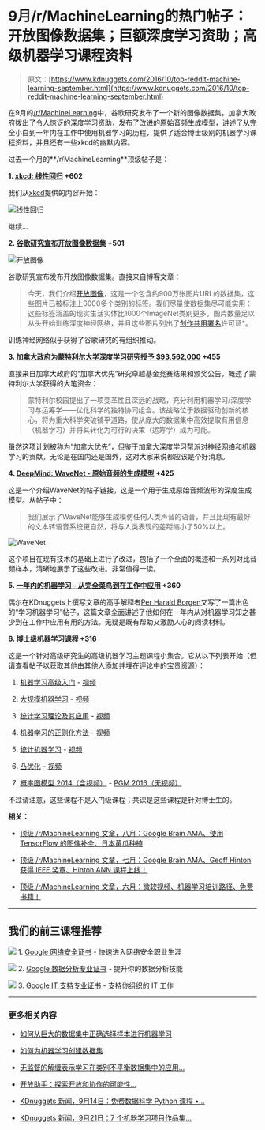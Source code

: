# 9月/r/MachineLearning的热门帖子：开放图像数据集；巨额深度学习资助；高级机器学习课程资料

> 原文：[https://www.kdnuggets.com/2016/10/top-reddit-machine-learning-september.html](https://www.kdnuggets.com/2016/10/top-reddit-machine-learning-september.html)

在9月的[/r/MachineLearning](https://www.reddit.com/r/MachineLearning/)中，谷歌研究发布了一个新的图像数据集，加拿大政府拨出了令人惊讶的深度学习资助，发布了改进的原始音频生成模型，讲述了从完全小白到一年内在工作中使用机器学习的历程，提供了适合博士级别的机器学习课程资料，并且还有一些xkcd的幽默内容。

过去一个月的**/r/MachineLearning**顶级帖子是：

**1\. [xkcd: 线性回归](http://xkcd.com/1725/) +602**

我们从[xkcd](http://xkcd.com/)提供的内容开始：

![线性回归](../Images/8efb67111619f396e8c9cbfcf4bcb715.png)

继续...

**2\. [谷歌研究宣布开放图像数据集](https://research.googleblog.com/2016/09/introducing-open-images-dataset.html) +501**

![开放图像](../Images/8cd60922ae895f713d4fb8518ef5d9e6.png)

谷歌研究宣布发布开放图像数据集。直接来自博客文章：

> 今天，我们介绍[开放图像](https://github.com/openimages/dataset)，这是一个包含约900万张图片URL的数据集，这些图片已被标注上6000多个类别的标签。我们尽量使数据集尽可能实用：这些标签涵盖的现实生活实体比1000个ImageNet类别更多，图片数量足以从头开始训练深度神经网络，并且这些图片列出了[创作共用署名](https://creativecommons.org/licenses/by/2.0/)许可证*。

训练神经网络似乎获得了谷歌研究的有组织推动。

**3\. [加拿大政府为蒙特利尔大学深度学习研究授予 $93,562,000](http://www.cfref-apogee.gc.ca/results-resultats/index-eng.aspx#a6) +455**

直接来自加拿大政府的“加拿大优先”研究卓越基金竞赛结果和颁奖公告，概述了蒙特利尔大学获得的大笔资金：

> 蒙特利尔校园提出了一项变革性且深远的战略，充分利用机器学习/深度学习与运筹学——优化科学的独特协同组合。该战略位于数据驱动创新的核心，将为重大科学突破铺平道路，使从庞大的数据集中高效提取有用信息（机器学习）并将其转化为可行的决策（运筹学）成为可能。

虽然这项计划被称为“加拿大优先”，但鉴于加拿大深度学习帮派对神经网络和机器学习的贡献，无论是在国内还是国外，这对大家来说都应该是个好消息。

**4\. [DeepMind: WaveNet - 原始音频的生成模型](https://deepmind.com/blog/wavenet-generative-model-raw-audio/) +425**

这是一个介绍WaveNet的帖子链接，这是一个用于生成原始音频波形的深度生成模型。从帖子中：

> 我们展示了WaveNet能够生成模仿任何人类声音的语音，并且比现有最好的文本转语音系统更自然，将与人类表现的差距缩小了50%以上。

![WaveNet](../Images/b7b813719ad9b796ba089b5cc9593aa1.png)

这个项目在现有技术的基础上进行了改进，包括了一个全面的概述和一系列对比音频样本，清晰地展示了这些改进。非常值得一读。

**5\. [一年内的机器学习 - 从完全菜鸟到在工作中应用](https://medium.com/learning-new-stuff/machine-learning-in-a-year-cdb0b0ebd29c#.4pt8mv7lr) +360**

偶尔在KDnuggets上撰写文章的高手解释者[Per Harald Borgen](/?s=Per+Harald+Borgen)又写了一篇出色的“学习机器学习”帖子，这篇文章全面讲述了他如何在一年内从对机器学习知之甚少到在工作中应用有用的方法。无疑是既有帮助又激励人心的阅读材料。

**6\. [博士级机器学习课程](https://www.reddit.com/r/MachineLearning/comments/51qhc8/phdlevel_courses/) +316**

这是一个针对高级研究生的高级机器学习主题课程小集合。它从以下列表开始（但请查看帖子以获取其他由其他人添加并埋在评论中的宝贵资源）：

1.  [机器学习高级入门](http://www.cs.cmu.edu/~bapoczos/Classes/ML10715_2015Fall/index.html) - [视频](https://www.youtube.com/playlist?list=PL4DwY1suLMkcu-wytRDbvBNmx57CdQ2pJ&jct=q4qVgISGxJql7TlE6eSLKa8Wwci8SA)

1.  [大规模机器学习](http://www.cs.toronto.edu/~rsalakhu/STA4273_2015/) - [视频](http://www.cs.toronto.edu/~rsalakhu/STA4273_2015/lectures.html)

1.  [统计学习理论及其应用](http://www.mit.edu/~9.520/fall15/index.html) - [视频](https://www.youtube.com/playlist?list=PLyGKBDfnk-iDj3FBd0Avr_dLbrU8VG73O)

1.  [机器学习的正则化方法](http://lcsl.mit.edu/courses/regml/regml2016/) - [视频](https://www.youtube.com/playlist?list=PLbF0BXX_6CPJ20Gf_KbLFnPWjFTvvRwCO)

1.  [统计机器学习](http://www.stat.cmu.edu/~larry/=sml/) - [视频](https://www.youtube.com/playlist?list=PLTB9VQq8WiaCBK2XrtYn5t9uuPdsNm7YE)

1.  [凸优化](http://www.stat.cmu.edu/~ryantibs/convexopt-S15/) - [视频](https://www.youtube.com/playlist?list=PLjbUi5mgii6BZBhJ9nW7eydgycyCOYeZ6)

1.  [概率图模型 2014（含视频）](http://www.cs.cmu.edu/~epxing/Class/10708-14/lecture.html) - [PGM 2016（无视频）](http://www.cs.cmu.edu/~epxing/Class/10708-16/lecture.html)

不过请注意，这些课程不是入门级课程；共识是这些课程是针对博士生的。

**相关：**

+   [顶级 /r/MachineLearning 文章，八月：Google Brain AMA、使用 TensorFlow 的图像补全、日本黄瓜种植](/2016/09/top-reddit-machine-learning-august.html)

+   [顶级 /r/MachineLearning 文章，七月：Google Brain AMA、Geoff Hinton 获得 IEEE 奖章、Hinton ANN 课程上线！](/2016/08/top-reddit-machine-learning-july.html)

+   [顶级 /r/MachineLearning 文章，六月：微软视频、机器学习培训路径、免费书籍！](/2016/07/top-reddit-machine-learning-june.html)

* * *

## 我们的前三课程推荐

![](../Images/0244c01ba9267c002ef39d4907e0b8fb.png) 1\. [Google 网络安全证书](https://www.kdnuggets.com/google-cybersecurity) - 快速进入网络安全职业生涯

![](../Images/e225c49c3c91745821c8c0368bf04711.png) 2\. [Google 数据分析专业证书](https://www.kdnuggets.com/google-data-analytics) - 提升你的数据分析技能

![](../Images/0244c01ba9267c002ef39d4907e0b8fb.png) 3\. [Google IT 支持专业证书](https://www.kdnuggets.com/google-itsupport) - 支持你组织的 IT 工作

* * *

### 更多相关内容

+   [如何从巨大的数据集中正确选择样本进行机器学习](https://www.kdnuggets.com/2019/05/sample-huge-dataset-machine-learning.html)

+   [如何为机器学习创建数据集](https://www.kdnuggets.com/2022/02/create-dataset-machine-learning.html)

+   [无监督的解缠表示学习在类别不平衡数据集中的应用…](https://www.kdnuggets.com/2023/01/unsupervised-disentangled-representation-learning-class-imbalanced-dataset-elastic-infogan.html)

+   [开放助手：探索开放和协作的可能性…](https://www.kdnuggets.com/2023/04/open-assistant-explore-possibilities-open-collaborative-chatbot-development.html)

+   [KDnuggets 新闻，9月14日：免费数据科学 Python 课程 •…](https://www.kdnuggets.com/2022/n36.html)

+   [KDnuggets 新闻，9月21日：7 个机器学习项目作品集…](https://www.kdnuggets.com/2022/n37.html)
